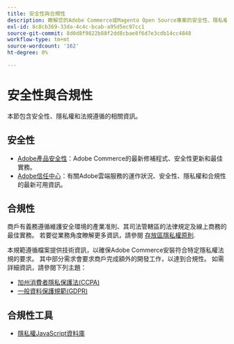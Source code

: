 ```yaml
---
title: 安全性與合規性
description: 瞭解您的Adobe Commerce或Magento Open Source專案的安全性、隱私權和產業法規遵循資源。
exl-id: 8c8cb369-33da-4c4c-bcab-a95d5ec97cc1
source-git-commit: 8d0d8f9822b88f2dd8cbae8f6d7e3cdb14cc4848
workflow-type: tm+mt
source-wordcount: '162'
ht-degree: 0%

---
```


# 安全性與合規性

本節包含安全性、隱私權和法規遵循的相關資訊。

## 安全性

- [Adobe產品安全性](https://helpx.adobe.com/security.html)：Adobe Commerce的最新修補程式、安全性更新和最佳實務。
- [Adobe信任中心](https://www.adobe.com/trust.html)：有關Adobe雲端服務的運作狀況、安全性、隱私權和合規性的最新可用資訊。

## 合規性

商戶有義務遵循維護安全環境的產業准則、其司法管轄區的法律規定及線上商務的最佳實務。 若要從業務角度瞭解更多資訊，請參閱 [存放區隱私權原則](https://experienceleague.adobe.com/docs/commerce-admin/start/compliance/privacy/privacy-policy.html).

本規範遵循檔案提供技術資訊，以確保Adobe Commerce安裝符合特定隱私權法規的要求。 其中部分需求會要求商戶完成額外的開發工作，以達到合規性。 如需詳細資訊，請參閱下列主題：

- [加州消費者隱私保護法(CCPA)](privacy/ccpa.md)
- [一般資料保護規範(GDPR)](privacy/gdpr.md)

## 合規性工具

- [隱私權JavaScript資料庫](privacy/javascript-library.md)
